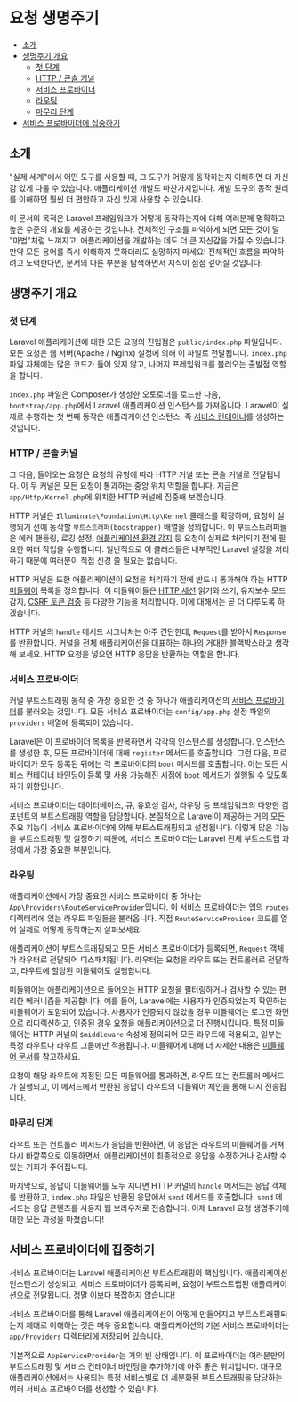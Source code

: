 # 요청 생명주기

- [소개](#introduction)
- [생명주기 개요](#lifecycle-overview)
    - [첫 단계](#first-steps)
    - [HTTP / 콘솔 커널](#http-console-kernels)
    - [서비스 프로바이더](#service-providers)
    - [라우팅](#routing)
    - [마무리 단계](#finishing-up)
- [서비스 프로바이더에 집중하기](#focus-on-service-providers)

<a name="introduction"></a>
## 소개

"실제 세계"에서 어떤 도구를 사용할 때, 그 도구가 어떻게 동작하는지 이해하면 더 자신감 있게 다룰 수 있습니다. 애플리케이션 개발도 마찬가지입니다. 개발 도구의 동작 원리를 이해하면 훨씬 더 편안하고 자신 있게 사용할 수 있습니다.

이 문서의 목적은 Laravel 프레임워크가 어떻게 동작하는지에 대해 여러분께 명확하고 높은 수준의 개요를 제공하는 것입니다. 전체적인 구조를 파악하게 되면 모든 것이 덜 "마법"처럼 느껴지고, 애플리케이션을 개발하는 데도 더 큰 자신감을 가질 수 있습니다. 만약 모든 용어를 즉시 이해하지 못하더라도 실망하지 마세요! 전체적인 흐름을 파악하려고 노력한다면, 문서의 다른 부분을 탐색하면서 지식이 점점 깊어질 것입니다.

<a name="lifecycle-overview"></a>
## 생명주기 개요

<a name="first-steps"></a>
### 첫 단계

Laravel 애플리케이션에 대한 모든 요청의 진입점은 `public/index.php` 파일입니다. 모든 요청은 웹 서버(Apache / Nginx) 설정에 의해 이 파일로 전달됩니다. `index.php` 파일 자체에는 많은 코드가 들어 있지 않고, 나머지 프레임워크를 불러오는 출발점 역할을 합니다.

`index.php` 파일은 Composer가 생성한 오토로더를 로드한 다음, `bootstrap/app.php`에서 Laravel 애플리케이션 인스턴스를 가져옵니다. Laravel이 실제로 수행하는 첫 번째 동작은 애플리케이션 인스턴스, 즉 [서비스 컨테이너](/docs/{{version}}/container)를 생성하는 것입니다.

<a name="http-console-kernels"></a>
### HTTP / 콘솔 커널

그 다음, 들어오는 요청은 요청의 유형에 따라 HTTP 커널 또는 콘솔 커널로 전달됩니다. 이 두 커널은 모든 요청이 통과하는 중앙 위치 역할을 합니다. 지금은 `app/Http/Kernel.php`에 위치한 HTTP 커널에 집중해 보겠습니다.

HTTP 커널은 `Illuminate\Foundation\Http\Kernel` 클래스를 확장하며, 요청이 실행되기 전에 동작할 `부트스트래퍼(boostrapper)` 배열을 정의합니다. 이 부트스트래퍼들은 에러 핸들링, 로깅 설정, [애플리케이션 환경 감지](/docs/{{version}}/configuration#environment-configuration) 등 요청이 실제로 처리되기 전에 필요한 여러 작업을 수행합니다. 일반적으로 이 클래스들은 내부적인 Laravel 설정을 처리하기 때문에 여러분이 직접 신경 쓸 필요는 없습니다.

HTTP 커널은 또한 애플리케이션이 요청을 처리하기 전에 반드시 통과해야 하는 HTTP [미들웨어](/docs/{{version}}/middleware) 목록을 정의합니다. 이 미들웨어들은 [HTTP 세션](/docs/{{version}}/session) 읽기와 쓰기, 유지보수 모드 감지, [CSRF 토큰 검증](/docs/{{version}}/csrf) 등 다양한 기능을 처리합니다. 이에 대해서는 곧 더 다루도록 하겠습니다.

HTTP 커널의 `handle` 메서드 시그니처는 아주 간단한데, `Request`를 받아서 `Response`를 반환합니다. 커널을 전체 애플리케이션을 대표하는 하나의 거대한 블랙박스라고 생각해 보세요. HTTP 요청을 넣으면 HTTP 응답을 반환하는 역할을 합니다.

<a name="service-providers"></a>
### 서비스 프로바이더

커널 부트스트래핑 동작 중 가장 중요한 것 중 하나가 애플리케이션의 [서비스 프로바이더](/docs/{{version}}/providers)를 불러오는 것입니다. 모든 서비스 프로바이더는 `config/app.php` 설정 파일의 `providers` 배열에 등록되어 있습니다.

Laravel은 이 프로바이더 목록을 반복하면서 각각의 인스턴스를 생성합니다. 인스턴스를 생성한 후, 모든 프로바이더에 대해 `register` 메서드를 호출합니다. 그런 다음, 프로바이더가 모두 등록된 뒤에는 각 프로바이더의 `boot` 메서드를 호출합니다. 이는 모든 서비스 컨테이너 바인딩이 등록 및 사용 가능해진 시점에 `boot` 메서드가 실행될 수 있도록 하기 위함입니다.

서비스 프로바이더는 데이터베이스, 큐, 유효성 검사, 라우팅 등 프레임워크의 다양한 컴포넌트의 부트스트래핑 역할을 담당합니다. 본질적으로 Laravel이 제공하는 거의 모든 주요 기능이 서비스 프로바이더에 의해 부트스트래핑되고 설정됩니다. 이렇게 많은 기능을 부트스트래핑 및 설정하기 때문에, 서비스 프로바이더는 Laravel 전체 부트스트랩 과정에서 가장 중요한 부분입니다.

<a name="routing"></a>
### 라우팅

애플리케이션에서 가장 중요한 서비스 프로바이더 중 하나는 `App\Providers\RouteServiceProvider`입니다. 이 서비스 프로바이더는 앱의 `routes` 디렉터리에 있는 라우트 파일들을 불러옵니다. 직접 `RouteServiceProvider` 코드를 열어 실제로 어떻게 동작하는지 살펴보세요!

애플리케이션이 부트스트래핑되고 모든 서비스 프로바이더가 등록되면, `Request` 객체가 라우터로 전달되어 디스패치됩니다. 라우터는 요청을 라우트 또는 컨트롤러로 전달하고, 라우트에 할당된 미들웨어도 실행합니다.

미들웨어는 애플리케이션으로 들어오는 HTTP 요청을 필터링하거나 검사할 수 있는 편리한 메커니즘을 제공합니다. 예를 들어, Laravel에는 사용자가 인증되었는지 확인하는 미들웨어가 포함되어 있습니다. 사용자가 인증되지 않았을 경우 미들웨어는 로그인 화면으로 리디렉션하고, 인증된 경우 요청을 애플리케이션으로 더 진행시킵니다. 특정 미들웨어는 HTTP 커널의 `$middleware` 속성에 정의되어 모든 라우트에 적용되고, 일부는 특정 라우트나 라우트 그룹에만 적용됩니다. 미들웨어에 대해 더 자세한 내용은 [미들웨어 문서](/docs/{{version}}/middleware)를 참고하세요.

요청이 해당 라우트에 지정된 모든 미들웨어를 통과하면, 라우트 또는 컨트롤러 메서드가 실행되고, 이 메서드에서 반환된 응답이 라우트의 미들웨어 체인을 통해 다시 전송됩니다.

<a name="finishing-up"></a>
### 마무리 단계

라우트 또는 컨트롤러 메서드가 응답을 반환하면, 이 응답은 라우트의 미들웨어를 거쳐 다시 바깥쪽으로 이동하면서, 애플리케이션이 최종적으로 응답을 수정하거나 검사할 수 있는 기회가 주어집니다.

마지막으로, 응답이 미들웨어를 모두 지나면 HTTP 커널의 `handle` 메서드는 응답 객체를 반환하고, `index.php` 파일은 반환된 응답에서 `send` 메서드를 호출합니다. `send` 메서드는 응답 콘텐츠를 사용자 웹 브라우저로 전송합니다. 이제 Laravel 요청 생명주기에 대한 모든 과정을 마쳤습니다!

<a name="focus-on-service-providers"></a>
## 서비스 프로바이더에 집중하기

서비스 프로바이더는 Laravel 애플리케이션 부트스트래핑의 핵심입니다. 애플리케이션 인스턴스가 생성되고, 서비스 프로바이더가 등록되며, 요청이 부트스트랩된 애플리케이션으로 전달됩니다. 정말 이보다 복잡하지 않습니다!

서비스 프로바이더를 통해 Laravel 애플리케이션이 어떻게 만들어지고 부트스트래핑되는지 제대로 이해하는 것은 매우 중요합니다. 애플리케이션의 기본 서비스 프로바이더는 `app/Providers` 디렉터리에 저장되어 있습니다.

기본적으로 `AppServiceProvider`는 거의 빈 상태입니다. 이 프로바이더는 여러분만의 부트스트래핑 및 서비스 컨테이너 바인딩을 추가하기에 아주 좋은 위치입니다. 대규모 애플리케이션에서는 사용되는 특정 서비스별로 더 세분화된 부트스트래핑을 담당하는 여러 서비스 프로바이더를 생성할 수 있습니다.
